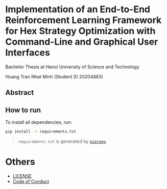 # Implementation of an End-to-End Reinforcement Learning Framework for Hex Strategy Optimization with Command-Line and Graphical User Interfaces

Bachelor Thesis at Hanoi University of Science and Technology

Hoang Tran Nhat Minh (Student ID 20204883)

## Abstract


## How to run
To install all dependencies, run:
```bash
pip install -r requirements.txt
```




> `requirements.txt` is generated by [`pipreqs`](https://github.com/bndr/pipreqs).


# Others
- [LICENSE](LICENSE)
- [Code of Conduct](docs/CODE_OF_CONDUCT.md)
